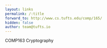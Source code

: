 ```yaml
---
layout: links
permalink: /:title
forward_to: http://www.cs.tufts.edu/comp/165/
hidden: false
author: team@tufts.io
---
```

COMP163 Cryptography
